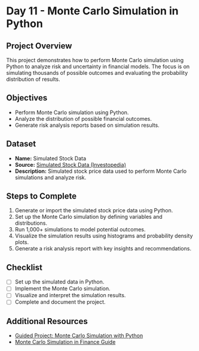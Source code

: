 # Day 11 - Monte Carlo Simulation in Python

## Project Overview
This project demonstrates how to perform Monte Carlo simulation using Python to analyze risk and uncertainty in financial models. The focus is on simulating thousands of possible outcomes and evaluating the probability distribution of results.

## Objectives
- Perform Monte Carlo simulation using Python.
- Analyze the distribution of possible financial outcomes.
- Generate risk analysis reports based on simulation results.

## Dataset
- **Name:** Simulated Stock Data
- **Source:** [Simulated Stock Data (Investopedia)](https://www.investopedia.com/articles/07/montecarlo.asp)
- **Description:** Simulated stock price data used to perform Monte Carlo simulations and analyze risk.

## Steps to Complete
1. Generate or import the simulated stock price data using Python.
2. Set up the Monte Carlo simulation by defining variables and distributions.
3. Run 1,000+ simulations to model potential outcomes.
4. Visualize the simulation results using histograms and probability density plots.
5. Generate a risk analysis report with key insights and recommendations.

## Checklist
- [ ] Set up the simulated data in Python.
- [ ] Implement the Monte Carlo simulation.
- [ ] Visualize and interpret the simulation results.
- [ ] Complete and document the project.

## Additional Resources
- [Guided Project: Monte Carlo Simulation with Python](https://www.coursera.org/learn/monte-carlo-simulation-python)
- [Monte Carlo Simulation in Finance Guide](https://www.investopedia.com/articles/07/montecarlo.asp)
